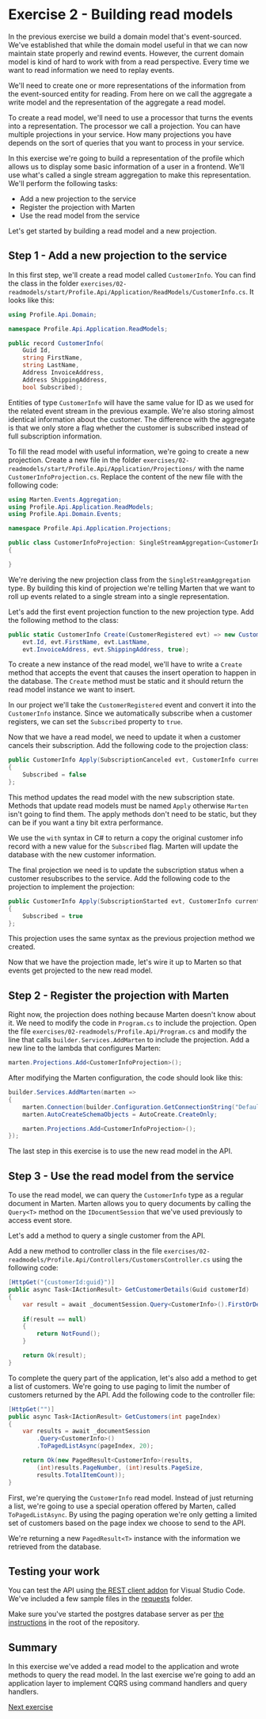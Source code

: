 # Exercise 2 - Building read models

In the previous exercise we build a domain model that's event-sourced. We've established that while the domain model
useful in that we can now maintain state properly and rewind events. However, the current domain model is kind of
hard to work with from a read perspective. Every time we want to read information we need to replay events.

We'll need to create one or more representations of the information from the event-sourced entity for reading. From
here on we call the aggregate a write model and the representation of the aggregate a read model.

To create a read model, we'll need to use a processor that turns the events into a representation. The processor we call
a projection. You can have multiple projections in your service. How many projections you have depends on the sort of
queries that you want to process in your service.

In this exercise we're going to build a representation of the profile which allows us to display some basic information
of a user in a frontend. We'll use what's called a single stream aggregation to make this representation. We'll perform
the following tasks:

* Add a new projection to the service
* Register the projection with Marten
* Use the read model from the service

Let's get started by building a read model and a new projection.

## Step 1 - Add a new projection to the service

In this first step, we'll create a read model called `CustomerInfo`. You can find the class in the folder
`exercises/02-readmodels/start/Profile.Api/Application/ReadModels/CustomerInfo.cs`. It looks like this:

```csharp
using Profile.Api.Domain;

namespace Profile.Api.Application.ReadModels;

public record CustomerInfo(
    Guid Id,
    string FirstName,
    string LastName,
    Address InvoiceAddress,
    Address ShippingAddress,
    bool Subscribed);
```

Entities of type `CustomerInfo` will have the same value for ID as we used for the related event stream in the previous
example. We're also storing almost identical information about the customer. The difference with the aggregate is that
we only store a flag whether the customer is subscribed instead of full subscription information.

To fill the read model with useful information, we're going to create a new projection.
Create a new file in the folder `exercises/02-readmodels/start/Profile.Api/Application/Projections/` with the name
`CustomerInfoProjection.cs`. Replace the content of the new file with the following code:

```csharp
using Marten.Events.Aggregation;
using Profile.Api.Application.ReadModels;
using Profile.Api.Domain.Events;

namespace Profile.Api.Application.Projections;

public class CustomerInfoProjection: SingleStreamAggregation<CustomerInfo>
{

}
```

We're deriving the new projection class from the `SingleStreamAggregation` type. By building this kind of projection
we're telling Marten that we want to roll up events related to a single stream into a single representation.

Let's add the first event projection function to the new projection type. Add the following method to the class:

```csharp
public static CustomerInfo Create(CustomerRegistered evt) => new CustomerInfo(
    evt.Id, evt.FirstName, evt.LastName,
    evt.InvoiceAddress, evt.ShippingAddress, true);
```

To create a new instance of the read model, we'll have to write a `Create` method that accepts the event that causes
the insert operation to happen in the database. The `Create` method must be static and it should return the read model
instance we want to insert.

In our project we'll take the `CustomerRegistered` event and convert it into the `CustomerInfo` instance. Since we
automatically subscribe when a customer registers, we can set the `Subscribed` property to `true`.

Now that we have a read model, we need to update it when a customer cancels their subscription. Add the following
code to the projection class:

```csharp
public CustomerInfo Apply(SubscriptionCanceled evt, CustomerInfo current) => current with
{
    Subscribed = false
};
```

This method updates the read model with the new subscription state. Methods that update read models must be named
`Apply` otherwise `Marten` isn't going to find them. The apply methods don't need to be static, but they can be if you
want a tiny bit extra performance.

We use the `with` syntax in C# to return a copy the original customer info record with a new value for
the `Subscribed` flag. Marten will update the database with the new customer information.

The final projection we need is to update the subscription status when a customer resubscribes to the service.
Add the following code to the projection to implement the projection:

```csharp
public CustomerInfo Apply(SubscriptionStarted evt, CustomerInfo current) => current with
{
    Subscribed = true  
};
```

This projection uses the same syntax as the previous projection method we created.

Now that we have the projection made, let's wire it up to Marten so that events get projected to the new read model.

## Step 2 - Register the projection with Marten

Right now, the projection does nothing because Marten doesn't know about it. We need to modify the code in `Program.cs`
to include the projection. Open the file `exercises/02-readmodels/Profile.Api/Program.cs` and modify the line that calls
`builder.Services.AddMarten` to include the projection. Add a new line to the lambda that configures Marten:

```csharp
marten.Projections.Add<CustomerInfoProjection>();
```

After modifying the Marten configuration, the code should look like this:

```csharp
builder.Services.AddMarten(marten =>
{
    marten.Connection(builder.Configuration.GetConnectionString("DefaultDatabase"));
    marten.AutoCreateSchemaObjects = AutoCreate.CreateOnly;

    marten.Projections.Add<CustomerInfoProjection>();
});
```

The last step in this exercise is to use the new read model in the API.

## Step 3 - Use the read model from the service

To use the read model, we can query the `CustomerInfo` type as a regular document in Marten. Marten allows you to query
documents by calling the `Query<T>` method on the `IDocumentSession` that we've used previously to access event store.

Let's add a method to query a single customer from the API.

Add a new method to controller class in the file `exercises/02-readmodels/Profile.Api/Controllers/CustomersController.cs`
using the following code:

```csharp
[HttpGet("{customerId:guid}")]
public async Task<IActionResult> GetCustomerDetails(Guid customerId) 
{
    var result = await _documentSession.Query<CustomerInfo>().FirstOrDefaultAsync(x=>x.Id == customerId);
    
    if(result == null) 
    {
        return NotFound();
    }

    return Ok(result);
}
```

To complete the query part of the application, let's also add a method to get a list of customers. We're going to use
paging to limit the number of customers returned by the API. Add the following code to the controller file:

```csharp
[HttpGet("")]
public async Task<IActionResult> GetCustomers(int pageIndex)
{
    var results = await _documentSession
        .Query<CustomerInfo>()
        .ToPagedListAsync(pageIndex, 20);

    return Ok(new PagedResult<CustomerInfo>(results, 
        (int)results.PageNumber, (int)results.PageSize,
        results.TotalItemCount));
}
```

First, we're querying the `CustomerInfo` read model. Instead of just returning a list, we're going to use a special
operation offered by Marten, called `ToPagedListAsync`. By using the paging operation we're only getting a limited
set of customers based on the page index we choose to send to the API.

We're returning a new `PagedResult<T>` instance with the information we retrieved from the database.

## Testing your work

You can test the API using [the REST client addon][REST_ADDON] for Visual Studio Code. We've included a few sample
files in the [requests](../../requests/) folder.

Make sure you've started the postgres database server as per [the instructions](../../README.md#preparing-your-machine)
in the root of the repository.

## Summary

In this exercise we've added a read model to the application and wrote methods to query the read model. 
In the last exercise we're going to add an application layer to implement CQRS using command handlers and query
handlers.

[Next exercise](../03-cqrs/README.md)

[REST_ADDON]: https://marketplace.visualstudio.com/items?itemName=humao.rest-client
